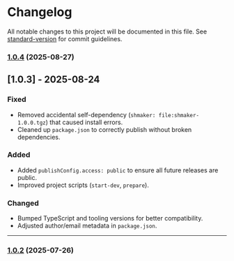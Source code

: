 # Changelog

All notable changes to this project will be documented in this file. See [standard-version](https://github.com/conventional-changelog/standard-version) for commit guidelines.

### [1.0.4](https://github.com/shailesh-04/shmaker/compare/v1.0.2...v1.0.4) (2025-08-27)

## [1.0.3] - 2025-08-24
### Fixed
- Removed accidental self-dependency (`shmaker: file:shmaker-1.0.0.tgz`) that caused install errors.
- Cleaned up `package.json` to correctly publish without broken dependencies.

### Added
- Added `publishConfig.access: public` to ensure all future releases are public.
- Improved project scripts (`start-dev`, `prepare`).

### Changed
- Bumped TypeScript and tooling versions for better compatibility.
- Adjusted author/email metadata in `package.json`.

---

### [1.0.2](https://github.com/shailesh-04/shmaker/compare/v1.0.1...v1.0.2) (2025-07-26)
